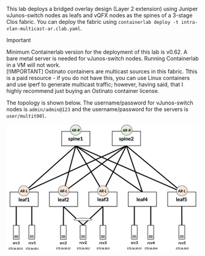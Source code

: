 This lab deploys a bridged overlay design (Layer 2 extension) using Juniper vJunos-switch nodes as leafs and vQFX nodes as the spines of a 3-stage Clos fabric. You can deploy the fabric using `containerlab deploy -t intra-vlan-multicast-ar.clab.yaml`.

> [!IMPORTANT]
> Minimum Containerlab version for the deployment of this lab is v0.62. A bare metal server is needed for vJunos-switch nodes. Running Containerlab in a VM will not work.  
> [!IMPORTANT]
>Ostinato containers are multicast sources in this fabric. Tthis is a paid resource - if you do not have this, you can use Linux containers and use iperf to generate multicast traffic; however, having said, that I highly recommend just buying an Ostinato container license.  

The topology is shown below. The username/password for vJunos-switch nodes is `admin/admin@123` and the username/password for the servers is `user/multit00l`.

![intra-vlan-multicast-ar-topology](/static/images/juniper-intra-vlan-multicast-ar.png)